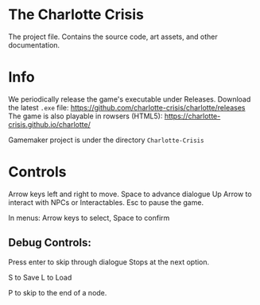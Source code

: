 # The Charlotte Crisis
The project file. Contains the source code, art assets, and other documentation.

# Info
We periodically release the game's executable under Releases.
Download the latest `.exe` file: https://github.com/charlotte-crisis/charlotte/releases
The game is also playable in rowsers (HTML5): https://charlotte-crisis.github.io/charlotte/

Gamemaker project is under the directory `Charlotte-Crisis`

# Controls
Arrow keys left and right to move.
Space to advance dialogue
Up Arrow to interact with NPCs or Interactables.
Esc to pause the game.

In menus: Arrow keys to select, Space to confirm

## Debug Controls:
Press enter to skip through dialogue
Stops at the next option.

S to Save
L to Load

P to skip to the end of a node.
